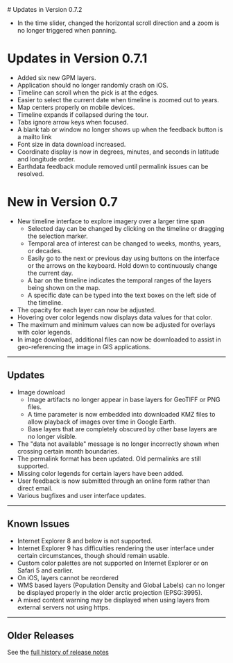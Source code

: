 <input type="hidden" autofocus>
# Updates in Version 0.7.2

* In the time slider, changed the horizontal scroll direction and a zoom is
no longer triggered when panning.

# Updates in Version 0.7.1

* Added six new GPM layers. 
* Application should no longer randomly crash on iOS.
* Timeline can scroll when the pick is at the edges.
* Easier to select the current date when timeline is zoomed out to years.
* Map centers properly on mobile devices.
* Timeline expands if collapsed during the tour.
* Tabs ignore arrow keys when focused.
* A blank tab or window no longer shows up when the feedback button is a
  mailto link
* Font size in data download increased.
* Coordinate display is now in degrees, minutes, and seconds in latitude
  and longitude order.
* Earthdata feedback module removed until permalink issues can be resolved.

# New in Version 0.7

* New timeline interface to explore imagery over a larger time span
    * Selected day can be changed by clicking on the timeline or dragging
    the selection marker.
    * Temporal area of interest can be changed to weeks, months, years,
    or decades.
    * Easily go to the next or previous day using buttons on the interface
    or the arrows on the keyboard. Hold down to continuously change the
    current day.
    * A bar on the timeline indicates the temporal ranges of the layers
    being shown on the map.
    * A specific date can be typed into the text boxes on the left side
    of the timeline.
* The opacity for each layer can now be adjusted.
* Hovering over color legends now displays data values for that color.
* The maximum and minimum values can now be adjusted for overlays with
  color legends.
* In image download, additional files can now be downloaded to assist in
  geo-referencing the image in GIS applications.

---

## Updates

* Image download
    * Image artifacts no longer appear in base layers for GeoTIFF or PNG
    files.
    * A time parameter is now embedded into downloaded KMZ files to allow playback
    of images over time in Google Earth.
    * Base layers that are completely obscured by other base layers are no
    longer visible.
* The "data not available" message is no longer incorrectly shown when
  crossing certain month boundaries.
* The permalink format has been updated. Old permalinks are still supported.
* Missing color legends for certain layers have been added.  
* User feedback is now submitted through an online form rather than direct
  email.
* Various bugfixes and user interface updates.


---

## Known Issues

* Internet Explorer 8 and below is not supported.
* Internet Explorer 9 has difficulties rendering the user interface under
  certain circumstances, though should remain usable.
* Custom color palettes are not supported on Internet Explorer or on Safari 5
  and earlier.
* On iOS, layers cannot be reordered
* WMS based layers (Population Density and Global Labels) can no longer be
  displayed properly in the older arctic projection (EPSG:3995).
* A mixed content warning may be displayed when using layers from external
  servers not using https.

---

## Older Releases

See the <a href='https://github.com/nasa-gibs/worldview/releases' target='_blank'>
full history of release notes</a>
